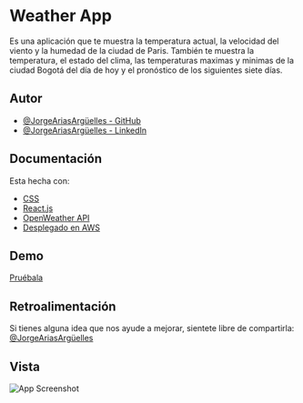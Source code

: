 
# Weather App

Es una aplicación que te muestra la temperatura actual, la velocidad del viento y la humedad de la ciudad de Paris.
También te muestra la temperatura, el estado del clima, las temperaturas maximas y minimas de la ciudad Bogotá del día de hoy y el pronóstico de los siguientes siete días.

## Autor

- [@JorgeAriasArgüelles - GitHub](https://github.com/jorgearguellles)
- [@JorgeAriasArgüelles - LinkedIn](https://www.linkedin.com/in/jorgeariasarguelles/)

  
## Documentación

Esta hecha con:

* [CSS](https://developer.mozilla.org/es/docs/Web/CSS)
* [React.js](https://es.reactjs.org)
* [OpenWeather API](https://es.reactjs.org)
* [Desplegado en AWS](https://aws.amazon.com)

  
## Demo

[Pruébala](https://developer.mozilla.org/es/docs/Web/CSS)

  
## Retroalimentación

Si tienes alguna idea que nos ayude a mejorar, sientete libre de compartirla: [@JorgeAriasArgüelles](https://www.linkedin.com/in/jorgeariasarguelles/)


  
## Vista

![App Screenshot](https://via.placeholder.com/468x300?text=App+Screenshot+Here)

  